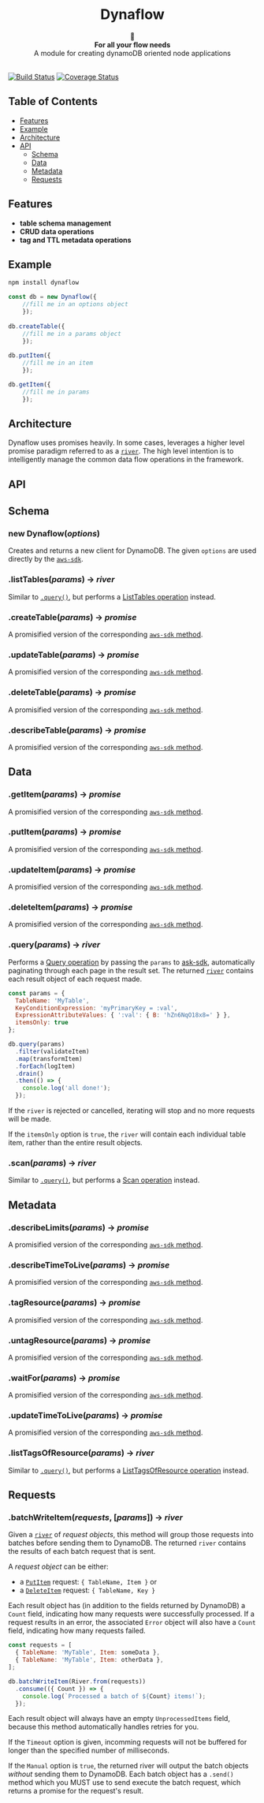 <h1 align="center">Dynaflow</h1>
<div align="center">
  🐊
</div>
<div align="center">
  <strong>For all your flow needs</strong>
</div>
<div align="center">
  A module for creating dynamoDB oriented node applications
</div>

<br />

[![Build Status](https://travis-ci.com/VICEMedia/dynaflow.svg?token=qd2FYJp3BGYQ6KLVSLyw&branch=master)](https://travis-ci.com/VICEMedia/dynaflow) [![Coverage Status](https://coveralls.io/repos/github/VICEMedia/dynaflow/badge.svg?branch=master&t=u7GnyW)](https://coveralls.io/github/VICEMedia/dynaflow?branch=master)

## Table of Contents
- [Features](#features)
- [Example](#example)
- [Architecture](#architecture)
- [API](#api)
	- [Schema](#schema)
	- [Data](#data)
	- [Metadata](#metadata)
	- [Requests](#requests)

## Features
- __table schema management__
- __CRUD data operations__
- __tag and TTL metadata operations__

## Example
```bash
npm install dynaflow
```

```js
const db = new Dynaflow({
	//fill me in an options object
    });
    
db.createTable({
	//fill me in a params object
    });
    
db.putItem({
	//fill me in an item
    });

db.getItem({
	//fill me in params
    });
```

## Architecture
Dynaflow uses promises heavily.  In some cases, leverages a higher level promise paradigm referred to as a [`river`](https://github.com/JoshuaWise/wise-river).  The high level intention is to intelligently manage the common data flow operations in the framework.

## API

## Schema
### new Dynaflow(*options*)

Creates and returns a new client for DynamoDB. The given `options` are used directly by the [`aws-sdk`](http://docs.aws.amazon.com/AWSJavaScriptSDK/latest/AWS/DynamoDB.html#constructor-property).

### .listTables(*params*) -> *river*

Similar to [`.query()`](#queryparams---river), but performs a [ListTables operation](http://docs.aws.amazon.com/AWSJavaScriptSDK/latest/AWS/DynamoDB.html#listTables-property) instead.

### .createTable(*params*) -> *promise*

A promisified version of the corresponding [`aws-sdk` method](http://docs.aws.amazon.com/AWSJavaScriptSDK/latest/AWS/DynamoDB.html#createTable-property).

### .updateTable(*params*) -> *promise*

A promisified version of the corresponding [`aws-sdk` method](http://docs.aws.amazon.com/AWSJavaScriptSDK/latest/AWS/DynamoDB.html#updateTable-property).

### .deleteTable(*params*) -> *promise*

A promisified version of the corresponding [`aws-sdk` method](http://docs.aws.amazon.com/AWSJavaScriptSDK/latest/AWS/DynamoDB.html#deleteTable-property).

### .describeTable(*params*) -> *promise*

A promisified version of the corresponding [`aws-sdk` method](http://docs.aws.amazon.com/AWSJavaScriptSDK/latest/AWS/DynamoDB.html#describeTable-property).

## Data

### .getItem(*params*) -> *promise*

A promisified version of the corresponding [`aws-sdk` method](http://docs.aws.amazon.com/AWSJavaScriptSDK/latest/AWS/DynamoDB.html#getItem-property).

### .putItem(*params*) -> *promise*

A promisified version of the corresponding [`aws-sdk` method](http://docs.aws.amazon.com/AWSJavaScriptSDK/latest/AWS/DynamoDB.html#putItem-property).

### .updateItem(*params*) -> *promise*

A promisified version of the corresponding [`aws-sdk` method](http://docs.aws.amazon.com/AWSJavaScriptSDK/latest/AWS/DynamoDB.html#updateItem-property).

### .deleteItem(*params*) -> *promise*

A promisified version of the corresponding [`aws-sdk` method](http://docs.aws.amazon.com/AWSJavaScriptSDK/latest/AWS/DynamoDB.html#deleteItem-property).

### .query(*params*) -> *river*

Performs a [Query operation](http://docs.aws.amazon.com/AWSJavaScriptSDK/latest/AWS/DynamoDB.html#query-property) by passing the `params` to [ask-sdk](http://docs.aws.amazon.com/AWSJavaScriptSDK/latest/AWS/DynamoDB.html#query-property), automatically paginating through each page in the result set. The returned [`river`](https://github.com/JoshuaWise/wise-river) contains each result object of each request made.

```js
const params = {
  TableName: 'MyTable',
  KeyConditionExpression: 'myPrimaryKey = :val',
  ExpressionAttributeValues: { ':val': { B: 'hZn6NqO18x8=' } },
  itemsOnly: true
};

db.query(params)
  .filter(validateItem)
  .map(transformItem)
  .forEach(logItem)
  .drain()
  .then(() => {
    console.log('all done!');
  });
```

If the `river` is rejected or cancelled, iterating will stop and no more requests will be made.

If the `itemsOnly` option is `true`, the `river` will contain each individual table item, rather than the entire result objects.

### .scan(*params*) -> *river*

Similar to [`.query()`](#queryparams---river), but performs a [Scan operation](http://docs.aws.amazon.com/AWSJavaScriptSDK/latest/AWS/DynamoDB.html#scan-property) instead.

## Metadata

### .describeLimits(*params*) -> *promise*

A promisified version of the corresponding [`aws-sdk` method](http://docs.aws.amazon.com/AWSJavaScriptSDK/latest/AWS/DynamoDB.html#describeLimits-property).

### .describeTimeToLive(*params*) -> *promise*

A promisified version of the corresponding [`aws-sdk` method](http://docs.aws.amazon.com/AWSJavaScriptSDK/latest/AWS/DynamoDB.html#describeTimeToLive-property).

### .tagResource(*params*) -> *promise*

A promisified version of the corresponding [`aws-sdk` method](http://docs.aws.amazon.com/AWSJavaScriptSDK/latest/AWS/DynamoDB.html#tagResource-property).

### .untagResource(*params*) -> *promise*

A promisified version of the corresponding [`aws-sdk` method](http://docs.aws.amazon.com/AWSJavaScriptSDK/latest/AWS/DynamoDB.html#untagResource-property).

### .waitFor(*params*) -> *promise*

A promisified version of the corresponding [`aws-sdk` method](http://docs.aws.amazon.com/AWSJavaScriptSDK/latest/AWS/DynamoDB.html#waitFor-property).

### .updateTimeToLive(*params*) -> *promise*

A promisified version of the corresponding [`aws-sdk` method](http://docs.aws.amazon.com/AWSJavaScriptSDK/latest/AWS/DynamoDB.html#updateTimeToLive-property).

### .listTagsOfResource(*params*) -> *river*

Similar to [`.query()`](#queryparams---river), but performs a [ListTagsOfResource operation](http://docs.aws.amazon.com/AWSJavaScriptSDK/latest/AWS/DynamoDB.html#listTagsOfResource-property) instead.

## Requests

### .batchWriteItem(*requests*, [*params*]) -> *river*

Given a [`river`](https://github.com/JoshuaWise/wise-river) of *request objects*, this method will group those requests into batches before sending them to DynamoDB. The returned `river` contains the results of each batch request that is sent.

A *request object* can be either:
* a [`PutItem`](http://docs.aws.amazon.com/AWSJavaScriptSDK/latest/AWS/DynamoDB.html#putItem-property) request: `{ TableName, Item }` or
* a [`DeleteItem`](http://docs.aws.amazon.com/AWSJavaScriptSDK/latest/AWS/DynamoDB.html#deleteItem-property) request: `{ TableName, Key }`

Each result object has (in addition to the fields returned by DynamoDB) a `Count` field, indicating how many requests were successfully processed. If a request results in an error, the associated `Error` object will also have a `Count` field, indicating how many requests failed.

```js
const requests = [
  { TableName: 'MyTable', Item: someData },
  { TableName: 'MyTable', Item: otherData },
];

db.batchWriteItem(River.from(requests))
  .consume(({ Count }) => {
    console.log(`Processed a batch of ${Count} items!`);
  });
```

Each result object will always have an empty `UnprocessedItems` field, because this method automatically handles retries for you.

If the `Timeout` option is given, incomming requests will not be buffered for longer than the specified number of milliseconds.

If the `Manual` option is `true`, the returned river will output the batch objects *without* sending them to DynamoDB. Each batch object has a `.send()` method which you MUST use to send execute the batch request, which returns a promise for the request's result.
